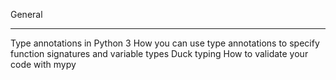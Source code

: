 General
*******
Type annotations in Python 3
How you can use type annotations to specify function signatures and variable types
Duck typing
How to validate your code with mypy
